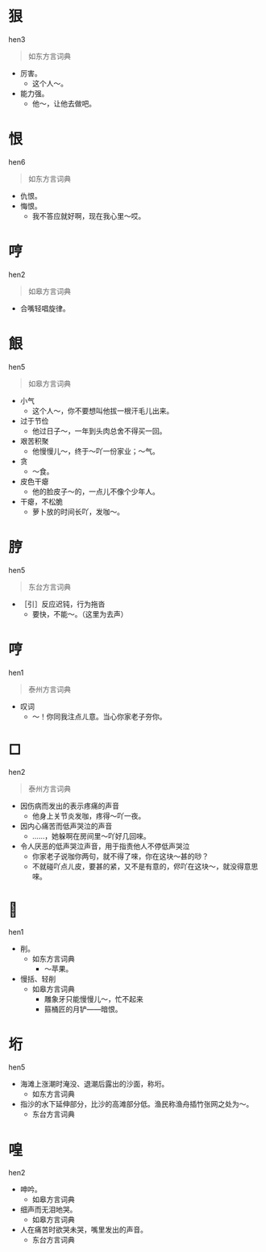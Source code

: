 # 狠
hen3
> 如东方言词典
- 厉害。
  - 这个人～。
- 能力强。
  - 他～，让他去做吧。

# 恨
hen6
> 如东方言词典
- 仇恨。
- 悔恨。
  - 我不答应就好啊，现在我心里～哎。

# 哼
hen2
> 如皋方言词典
- 合嘴轻唱旋律。

# 䬶
hen5
> 如皋方言词典
- 小气
  - 这个人～，你不要想叫他拔一根汗毛儿出来。
- 过于节俭
  - 他过日子～，一年到头肉总舍不得买一回。
- 艰苦积聚
  - 他慢慢儿～，终于～吖一份家业；～气。
- 贪
  - ～食。
- 皮色干瘪
  - 他的脸皮子～的，一点儿不像个少年人。
- 干瘪，不松脆
  - 萝卜放的时间长吖，发咖～。

# 脝
hen5
> 东台方言词典
- ［引］反应迟钝，行为拖沓
  - 要快，不能～。（这里为去声）

# 哼
hen1
> 泰州方言词典
- 叹词
  - ～！你同我注点ㄦ意。当心你家老子夯你。

# □
hen2
> 泰州方言词典
- 因伤病而发出的表示疼痛的声音
  - 他身上关节炎发咖，疼得～吖一夜。
- 因内心痛苦而低声哭泣的声音
  - ……，她躲啊在房间里～吖好几回唻。
- 令人厌恶的低声哭泣声音，用于指责他人不停低声哭泣
  - 你家老子说咖你两句，就不得了唻，你在这块～甚的唦？
  - 不就碰吖点ㄦ皮，要甚的紧，又不是有意的，侭吖在这块～，就没得意思唻。

# 𠛵
hen1
+ 削。
  * 如东方言词典
    - ～苹果。
+ 慢括、轻削
  * 如皋方言词典
    - 雕象牙只能慢慢儿～，忙不起来
    - 箍桶匠的月铲——暗恨。

# 垳
hen5
+ 海滩上涨潮时淹没、退潮后露出的沙面，称垳。
  * 如东方言词典
+ 指沙的水下延伸部分，比沙的高滩部分低。渔民称渔舟插竹张网之处为～。
  * 东台方言词典

# 喤
hen2
+ 呻吟。
  * 如皋方言词典
+ 细声而无泪地哭。
  * 如皋方言词典
+ 人在痛苦时欲哭未哭，嘴里发出的声音。
  * 东台方言词典
